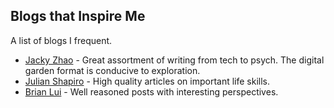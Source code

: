 ## Blogs that Inspire Me

A list of blogs I frequent. 

- [Jacky Zhao](https://jzhao.xyz/) - Great assortment of writing from tech to psych. The digital garden format is conducive to exploration.
- [Julian Shapiro](https://www.julian.com/) - High quality articles on important life skills.
- [Brian Lui](https://brianlui.dog/) - Well reasoned posts with interesting perspectives. 
